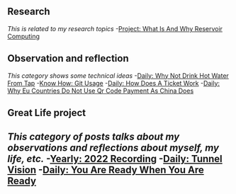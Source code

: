 ## Research
_This is related to my research topics_
-[Project: What Is And Why Reservoir Computing](https://xing-chen18.github.io/Project-What-is-and-why-Reservoir-Computing/)

## Observation and reflection
_This category shows some technical ideas_ 
-[Daily: Why Not Drink Hot Water From Tap](https://xing-chen18.github.io/Daily-Why-not-drink-hot-water-from-tap/)
-[Know How: Git Usage](https://xing-chen18.github.io/know-how-Git-usage/)
-[Daily: How Does A Ticket Work](https://xing-chen18.github.io/Daily-How-does-a-ticket-work/)
-[Daily: Why Eu Countries Do Not Use Qr Code Payment As China Does](https://xing-chen18.github.io/Daily-Why-Eu-countries-do-not-use-QR-code-payment-as-China-does/)


## Great Life project
_This category of posts talks about my observations and reflections about myself, my life, etc._
-[Yearly: 2022 Recording](https://xing-chen18.github.io/Yearly-2022-Recording/)
-[Daily: Tunnel Vision](https://xing-chen18.github.io/Daily-Tunnel-vision/)
-[Daily: You Are Ready When You Are Ready](https://xing-chen18.github.io/Daily-You-are-ready-when-you-are-ready/)
-
